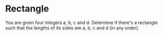 # Rectangle
You are given four integers a, b, c and d. Determine if there's a rectangle such that the lengths of its sides are a, b, c and d (in any order).
